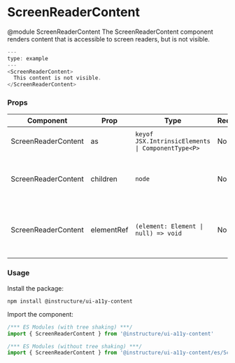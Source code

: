 # ScreenReaderContent

@module ScreenReaderContent
The ScreenReaderContent component renders content that is accessible to
screen readers, but is not visible.

```js
---
type: example
---
<ScreenReaderContent>
  This content is not visible.
</ScreenReaderContent>
```


### Props

| Component | Prop | Type | Required | Default | Description |
|-----------|------|------|----------|---------|-------------|
| ScreenReaderContent | as | `keyof JSX.IntrinsicElements \| ComponentType<P>` | No | `'span'` | the element type to render as |
| ScreenReaderContent | children | `node` | No | `null` | content meant for screen readers only |
| ScreenReaderContent | elementRef | `(element: Element \| null) => void` | No | - | provides a reference to the underlying html root element |

### Usage

Install the package:

```shell
npm install @instructure/ui-a11y-content
```

Import the component:

```javascript
/*** ES Modules (with tree shaking) ***/
import { ScreenReaderContent } from '@instructure/ui-a11y-content'

/*** ES Modules (without tree shaking) ***/
import { ScreenReaderContent } from '@instructure/ui-a11y-content/es/ScreenReaderContent/index'
```

